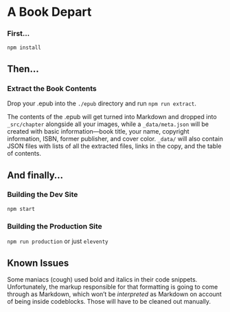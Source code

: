 # A Book Depart

### First…

`npm install`

## Then…

### Extract the Book Contents

Drop your .epub into the `./epub` directory and run `npm run extract`. 

The contents of the .epub will get turned into Markdown and dropped into `_src/chapter` alongside all your images, while a `_data/meta.json` will be created with basic information—book title, your name, copyright information, ISBN, former publisher, and cover color. `_data/` will also contain JSON files with lists of all the extracted files, links in the copy, and the table of contents.

## And finally…

### Building the Dev Site

`npm start`

### Building the Production Site

`npm run production` or just `eleventy`

## Known Issues
Some maniacs (cough) used bold and italics in their code snippets. Unfortunately, the markup responsible for that formatting is going to come through as Markdown, which won’t be _interpreted_ as Markdown on account of being inside codeblocks. Those will have to be cleaned out manually.